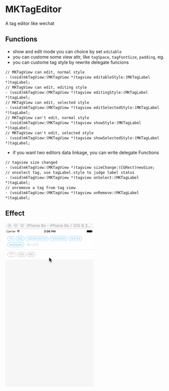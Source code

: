 # MKTagEditor

A tag editor like wechat

## Functions

* show and edit mode you can choice by set `editable`
* you can custome some view attr, like `tagSpace`, `tagFontSize`, `padding`, eg.
* you can custome tag style by rewrite delegate funcions

```
// MKTagView can edit, normal style
- (void)mkTagView:(MKTagView *)tagview editableStyle:(MKTagLabel *)tagLabel;
// MKTagView can edit, editing style
- (void)mkTagView:(MKTagView *)tagview editingStyle:(MKTagLabel *)tagLabel;
// MKTagView can edit, selected style
- (void)mkTagView:(MKTagView *)tagview editSelectedStyle:(MKTagLabel *)tagLabel;
// MKTagView can't edit, normal style
- (void)mkTagView:(MKTagView *)tagview showStyle:(MKTagLabel *)tagLabel;
// MKTagView can't edit, selected style
- (void)mkTagView:(MKTagView *)tagview showSelectedStyle:(MKTagLabel *)tagLabel;

```

* if you want two editors data linkage, you can write delegate Functions

```
// tagview size changed
- (void)mkTagView:(MKTagView *)tagview sizeChange:(CGRect)newSize;
// onselect tag, use tagLabel.style to judge label status
- (void)mkTagView:(MKTagView *)tagview onSelect:(MKTagLabel *)tagLabel;
// onremove a tag from tag view
- (void)mkTagView:(MKTagView *)tagview onRemove:(MKTagLabel *)tagLabel;
```

## Effect
![](screenshot.gif)
